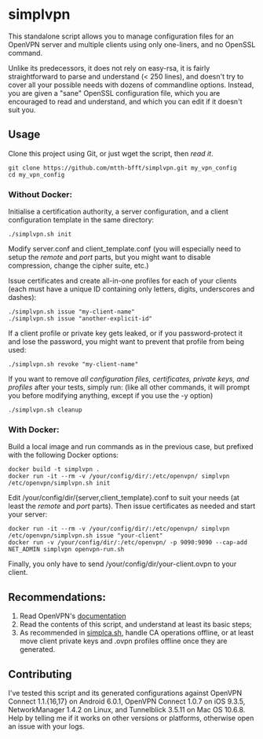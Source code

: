 # simplvpn

This standalone script allows you to manage configuration files for an OpenVPN server and multiple clients using only one-liners, and no OpenSSL command.

Unlike its predecessors, it does not rely on easy-rsa, it is fairly straightforward to parse and understand (< 250 lines), and doesn't try to cover all your possible needs with dozens of commandline options. Instead, you are given a "sane" OpenSSL configuration file, which you are encouraged to read and understand, and which you can edit if it doesn't suit you.

## Usage

Clone this project using Git, or just wget the script, then *read it*.

    git clone https://github.com/mtth-bfft/simplvpn.git my_vpn_config
    cd my_vpn_config

### Without Docker:

Initialise a certification authority, a server configuration, and a client configuration template in the same directory:

    ./simplvpn.sh init

Modify server.conf and client_template.conf (you will especially need to setup the *remote* and *port* parts, but you might want to disable compression, change the cipher suite, etc.)

Issue certificates and create all-in-one profiles for each of your clients (each must have a unique ID containing only letters, digits, underscores and dashes):

    ./simplvpn.sh issue "my-client-name"
    ./simplvpn.sh issue "another-explicit-id"

If a client profile or private key gets leaked, or if you password-protect it and lose the password, you might want to prevent that profile from being used:

    ./simplvpn.sh revoke "my-client-name"

If you want to remove *all configuration files, certificates, private keys, and profiles* after your tests, simply run: (like all other commands, it will prompt you before modifying anything, except if you use the -y option)

    ./simplvpn.sh cleanup

### With Docker:

Build a local image and run commands as in the previous case, but prefixed with the following Docker options:

    docker build -t simplvpn .
    docker run -it --rm -v /your/config/dir/:/etc/openvpn/ simplvpn /etc/openvpn/simplvpn.sh init

Edit /your/config/dir/{server,client_template}.conf to suit your needs (at least the *remote* and *port* parts). Then issue certificates as needed and start your server:

    docker run -it --rm -v /your/config/dir/:/etc/openvpn/ simplvpn /etc/openvpn/simplvpn.sh issue "your-client"
    docker run -v /your/config/dir/:/etc/openvpn/ -p 9090:9090 --cap-add NET_ADMIN simplvpn openvpn-run.sh

Finally, you only have to send /your/config/dir/your-client.ovpn to your client.

## Recommendations:

1. Read OpenVPN's [documentation](https://openvpn.net/howto.html)
2. Read the contents of this script, and understand at least its basic steps;
3. As recommended in [simplca.sh](https://github.com/mtth-bfft/simplca), handle CA operations offline, or at least move
   client private keys and .ovpn profiles offline once they are generated.

## Contributing

I've tested this script and its generated configurations against OpenVPN Connect 1.1.{16,17} on Android 6.0.1, OpenVPN Connect 1.0.7 on iOS 9.3.5, NetworkManager 1.4.2 on Linux, and Tunnelblick 3.5.11 on Mac OS 10.6.8. Help by telling me if it works on other versions or platforms, otherwise open an issue with your logs.

